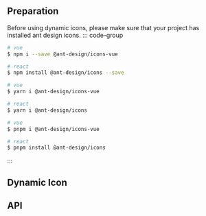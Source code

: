 
<script setup>
const columns = [
  {
    title: 'parameter',
    dataIndex: 'parameter',
    key: 'parameter',
    width: '15%',
  },
  {
    title: 'description',
    dataIndex: 'description',
    key: 'description',
    width: '60%',
  },
  {
    title: 'type',
    dataIndex: 'type',
    key: 'type',
     width: '15%',
  },
  {
    title: 'default',
    dataIndex: 'default',
    key: 'default',
     width: '15%',
  },
];

const data = [
  {
    key: 'parameter',
    parameter: 'icon',
    description: 'Icon names in Ant Design',
    type: 'string',
    default: 'undefined',
  },
    {
    key: 'color',
    parameter: 'color',
    description: 'Icon color',
    type: 'string',
    default: 'undefined',
  },
    {
    key: 'fontSize',
    parameter: 'fontSize',
    description: 'Icon font size',
    type: 'string',
    default: 'undefined',
  },
];
</script>

## Preparation
Before using dynamic icons, please make sure that your project has installed ant design icons.
::: code-group

```sh [npm]
# vue
$ npm i --save @ant-design/icons-vue

# react
$ npm install @ant-design/icons --save
```

```sh [yarn]
# vue
$ yarn i @ant-design/icons-vue

# react
$ yarn i @ant-design/icons
```

```sh [pnpm]
# vue
$ pnpm i @ant-design/icons-vue

# react
$ pnpm install @ant-design/icons
```
:::

## Dynamic Icon

<demo vue="dynamic-icon/antdv/DynamicIcon.vue" react="dynamic-icon/antdv/DynamicIcon.tsx"
 title="Dynamic Icon Subcomponent"
/>

<demo vue="dynamic-icon/antdv/index.vue" react="dynamic-icon/antdv/index.tsx"
 title="Dynamic icon example"
  description="You can use icon, color, and fontSize to specify the name, color, and font size of a dynamic icon."
/>

## API
<a-table :columns="columns" :data-source="data" :pagination='false'></a-table>